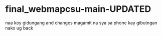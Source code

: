 # final_webmapcsu-main-UPDATED
 naa koy gidungang and changes magamit na sya sa phone kay gibutngan nako ug back 
